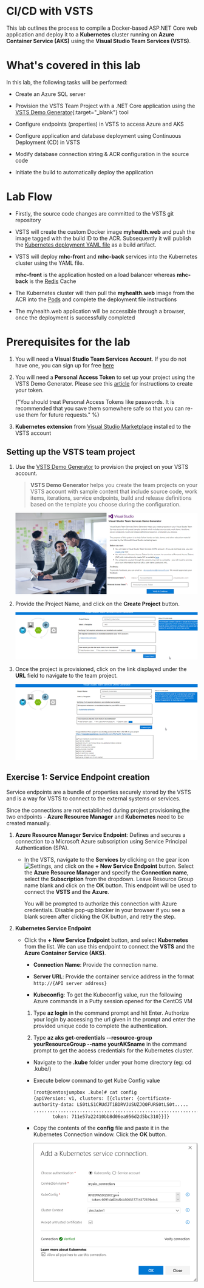 # CI/CD with VSTS


This lab outlines the process to compile a Docker-based ASP.NET Core web application and deploy it to a **Kubernetes** cluster running on **Azure Container Service (AKS)** using the **Visual Studio Team Services (VSTS)**.

# What's covered in this lab

In this lab, the following tasks will be performed:

* Create an Azure SQL server

* Provision the VSTS Team Project with a .NET Core application using the [VSTS Demo Generator](https://vstsdemogenerator.azurewebsites.net/?Name=aks&templateId=77372){:target="_blank"} tool

* Configure endpoints (properties) in VSTS to access Azure and AKS

* Configure application and database deployment using Continuous Deployment (CD) in VSTS

* Modify database connection string & ACR configuration in the source code

* Initiate the build to automatically deploy the application

# Lab Flow

* Firstly, the source code changes are committed to the VSTS git repository

* VSTS will create the custom Docker image **myhealth.web** and push the image tagged with the build ID to the ACR. Subsequently it will publish the [Kubernetes deployment YAML file](https://kubernetes.io/docs/concepts/workloads/controllers/deployment/) as a build artifact.

* VSTS will deploy **mhc-front** and **mhc-back** services into the Kubernetes cluster using the YAML file.

  **mhc-front** is the application hosted on a load balancer whereas **mhc-back** is the [Redis](https://redis.io/) Cache

* The Kubernetes cluster will then pull the **myhealth.web** image from the ACR into the [Pods](https://kubernetes.io/docs/concepts/workloads/pods/pod/) and complete the deployment file instructions

* The myhealth.web application will be accessible through a browser, once the deployment is successfully completed

# Prerequisites for the lab

1. You will need a **Visual Studio Team Services Account**. If you do not have one, you can sign up for free [here](https://www.visualstudio.com/products/visual-studio-team-services-vs)

2. You will need a **Personal Access Token** to set up your project using the VSTS Demo Generator. Please see this [article](https://docs.microsoft.com/en-us/vsts/accounts/use-personal-access-tokens-to-authenticate) for instructions to create your token.

    {"You should treat Personal Access Tokens like passwords. It is recommended that you save them somewhere safe so that you can re-use them for future requests." %}

3. **Kubernetes extension** from [Visual Studio Marketplace](https://marketplace.visualstudio.com/items?itemName=tsuyoshiushio.k8s-endpoint) installed to the VSTS account


## Setting up the VSTS team project

1. Use the [VSTS Demo Generator](https://vstsdemogenerator.azurewebsites.net/?Name=aks&templateId=77372) to provision the project on your VSTS account.

   > **VSTS Demo Generator** helps you create the team projects on your VSTS account with sample content that include source code, work items, iterations, service endpoints, build and release definitions based on the template you choose during the configuration.

    ![VSTS Demo Generator](img/vstsdg.png)

2. Provide the Project Name, and click on the **Create Project** button.

   ![VSTS Demo Generator](img/vstsdemogen2.png)

3. Once the project is provisioned, click on the link displayed under the **URL** field to navigate to the team project.

   ![VSTS Demo Generator](img/vstsdemogen3.png)
   

## Exercise 1: Service Endpoint creation

Service endpoints are a bundle of properties securely stored by the VSTS and is a way for VSTS to connect to the external systems or services.

Since the connections are not established during project provisioning,the two endpoints - **Azure Resource Manager** and **Kubernetes** need to be created manually.

1. **Azure Resource Manager Service Endpoint**: Defines and secures a connection to a Microsoft Azure subscription using Service Principal Authentication (SPA).

   * In the VSTS, navigate to the **Services** by clicking on the gear icon ![Settings](img/gear.png), and click on the **+ New Service Endpoint** button. Select the **Azure Resource Manager** and specify the **Connection name**, select the **Subscription** from the dropdown. Leave Resource Group name blank and click on the **OK** button. This endpoint will be used to connect the **VSTS** and the **Azure**.

     You will be prompted to authorize this connection with Azure credentials. Disable pop-up blocker in your browser if you see a blank screen after clicking the OK button, and retry the step.


2. **Kubernetes Service Endpoint**

   * Click the **+ New Service Endpoint** button, and select **Kubernetes** from the list. We can use this endpoint to connect the **VSTS** and the **Azure Container Service (AKS)**.

     * **Connection Name**: Provide the connection name.

     * **Server URL**: Provide the container service address in the format `http://{API server address}`

     * **Kubeconfig**: To get the Kubeconfig value, run the following Azure commands in a Putty session opened for the CentOS VM

      1. Type **az login** in the command prompt and hit Enter. Authorize your login by accessing the url given in the prompt and enter the provided unique code to complete the authentication.

      2. Type **az aks get-credentials --resource-group yourResourceGroup --name yourAKSname** in the command prompt to get the access credentials for the Kubernetes cluster.

     * Navigate to the **.kube** folder under your home directory (eg: cd .kube/)
     
     * Execute below command to get Kube Config value
     
        ```
        [root@centosjumpbox .kube]# cat config
        {apiVersion: v1, clusters: [{cluster: {certificate-authority-data: LS0tLS1CRUdJTiBDRVJUSUZJQ0FURS0tLS0t.....
        ............................................................................................................
               token: 711e57a22410bb8d06ea956d2d5bc310}}]}
        ```

     * Copy the contents of the **config** file and paste it in the Kubernetes Connection window. Click the  **OK** button.

       ![Kubernetes Service Endpoint](img/aksendpoint.png)
